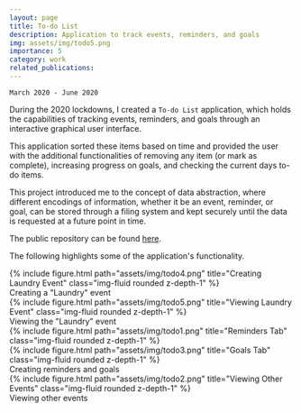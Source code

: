 ```yaml
---
layout: page
title: To-do List
description: Application to track events, reminders, and goals
img: assets/img/todo5.png
importance: 5
category: work
related_publications: 
---
```

`March 2020 - June 2020`

During the 2020 lockdowns, I created a `To-do List` application, which holds the capabilities of tracking events, reminders, and goals through an interactive graphical user interface. 

This application sorted these items based on time and provided the user with the additional functionalities of removing any item (or mark as complete), increasing progress on goals, and checking the current days to-do items. 

This project introduced me to the concept of data abstraction, where different encodings of information, whether it be an event, reminder, or goal, can be stored through a filing system and kept securely until the data is requested at a future point in time. 

The public repository can be found <a href="https://github.com/GeoffreyBian/To-Do-List">here</a>.

The following highlights some of the application's functionality.

<div class="row">
    <div class="col-sm mt-3 mt-md-0">
        {% include figure.html path="assets/img/todo4.png" title="Creating Laundry Event" class="img-fluid rounded z-depth-1" %}
    </div>
</div>
<div class="caption">
    Creating a "Laundry" event
</div>

<div class="row">
    <div class="col-sm mt-3 mt-md-0">
        {% include figure.html path="assets/img/todo5.png" title="Viewing Laundry Event" class="img-fluid rounded z-depth-1" %}
    </div>
</div>
<div class="caption">
    Viewing the "Laundry" event
</div>

<div class="row">
    <div class="col-sm mt-2 mt-md-0">
        {% include figure.html path="assets/img/todo1.png" title="Reminders Tab" class="img-fluid rounded z-depth-1" %}
    </div>
    <div class="col-sm mt-2 mt-md-0">
        {% include figure.html path="assets/img/todo3.png" title="Goals Tab" class="img-fluid rounded z-depth-1" %}
    </div>
</div>
<div class="caption">
    Creating reminders and goals
</div>

<div class="row">
    <div class="col-sm mt-3 mt-md-0">
        {% include figure.html path="assets/img/todo2.png" title="Viewing Other Events" class="img-fluid rounded z-depth-1" %}
    </div>
</div>
<div class="caption">
    Viewing other events
</div>
